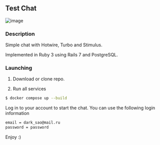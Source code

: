 ## Test Chat

![image](https://github.com/Onizukachi/turbo-test-chat/assets/88194131/c5c8a6fb-100b-473e-b035-fb3680a1c7c1)


### Description

Simple chat with Hotwire, Turbo and Stimulus.

Implemented in Ruby 3 using Rails 7 and PostgreSQL.

### Launching

1. Download or clone repo. 


2. Run all services

```bash
$ docker compose up --build
```

Log in to your account to start the chat. You can use the following login information


```bash
email = dark_sao@mail.ru
password = password
```
Enjoy :)
